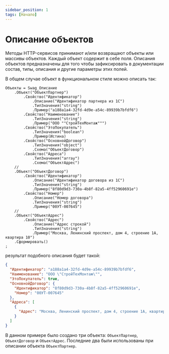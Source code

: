 ```yaml
---
sidebar_position: 1
tags: [Начало]
---
```


# Описание объектов

Методы HTTP-сервисов принимают и/или возвращают объекты или массивы объектов. Каждый объект содержит в себе поля. Описания объектов предназначены для того чтобы зафиксировать в документации состав, типы, описания и другие параметры этих полей.

В общем случае объект в функциональном стиле можно описать так:

```bsl
Объекты = Swag_Описание
	.Объект("ОбъектПартнер")
		.Свойство("Идентификатор")
			.Описание("Идентификатор партнера из 1С")
			.ТипЗначения("string")
			.Пример("a188a1a4-32fd-4d9e-a54c-89939b7bfdf6")
		.Свойство("Наименование")
			.ТипЗначения("string")
			.Пример("ООО ""СтройТехМонтаж""")
		.Свойство("ЭтоПокупатель")
			.ТипЗначения("boolean")
			.Пример(Истина)
		.Свойство("ОсновнойДоговор")
			.ТипЗначения("object")
			.Схема("ОбъектДоговор")
		.Свойство("Адреса")
			.ТипЗначения("array")
			.Схема("ОбъектАдрес")
	//
	.Объект("ОбъектДоговор")
		.Свойство("Идентификатор")
			.Описание("Идентификатор договора из 1С")
			.ТипЗначения("string")
			.Пример("8f80d9d3-730a-4b8f-82a5-4ff52960691e")
		.Свойство("Номер")
			.Описание("Номер договора")
			.ТипЗначения("string")
			.Пример("00УТ-007645")
	//
	.Объект("ОбъектАдрес")
		.Свойство("Адрес")
			.Описание("Адрес строкой")
			.ТипЗначения("string")
			.Пример("Москва, Ленинский проспект, дом 4, строение 1А, квартира 10")
	.Сформировать()
;
```
результат подобного описания будет такой:
```json
{
  "Идентификатор": "a188a1a4-32fd-4d9e-a54c-89939b7bfdf6",
  "Наименование": "ООО \"СтройТехМонтаж\"",
  "ЭтоПокупатель": true,
  "ОсновнойДоговор": {
    "Идентификатор": "8f80d9d3-730a-4b8f-82a5-4ff52960691e",
    "Номер": "00УТ-007645"
  },
  "Адреса": [
    {
      "Адрес": "Москва, Ленинский проспект, дом 4, строение 1А, квартира 10"
    }
  ]
}
```
В данном примере было создано три объекта: ```ОбъектПартнер```, ```ОбъектДоговор``` и ```ОбъектАдрес```. Последние два были использованы при описании объекта ```ОбъектПартнер```.